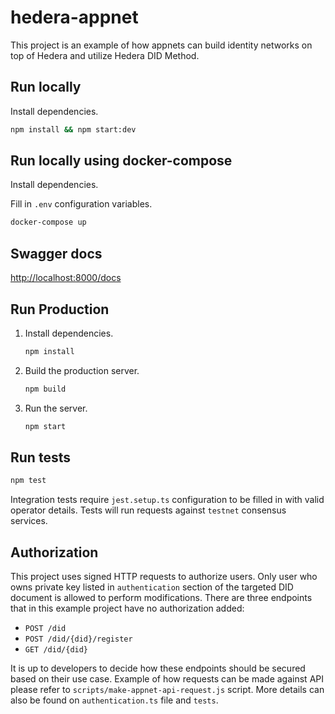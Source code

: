 # hedera-appnet

This project is an example of how appnets can build identity networks on top of Hedera and utilize Hedera DID Method.

## Run locally

Install dependencies.

   ```sh
   npm install && npm start:dev
   ```

## Run locally using docker-compose

Install dependencies.

Fill in `.env` configuration variables.

   ```sh
   docker-compose up
   ```

## Swagger docs
<http://localhost:8000/docs>

## Run Production

1. Install dependencies.

   ```sh
   npm install
   ```

2. Build the production server.

   ```sh
   npm build
   ```

3. Run the server.

   ```sh
   npm start
   ```

## Run tests

```sh
npm test
```

Integration tests require `jest.setup.ts` configuration to be filled in with valid operator details. Tests will run requests against `testnet` consensus services.

## Authorization

This project uses signed HTTP requests to authorize users. Only user who owns private key listed in `authentication` section of the targeted DID document is allowed to perform modifications. 
There are three endpoints that in this example project have no authorization added:

- `POST /did`
- `POST /did/{did}/register`
- `GET /did/{did}`

It is up to developers to decide how these endpoints should be secured based on their use case.
Example of how requests can be made against API please refer to `scripts/make-appnet-api-request.js` script. More details can also be found on `authentication.ts` file and `tests`.